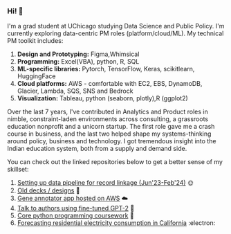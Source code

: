 ### Hi! 👋

I'm a grad student at UChicago studying Data Science and Public Policy. I'm currently exploring data-centric PM roles (platform/cloud/ML). My technical PM toolkit includes:
 
 1. **Design and Prototyping:** Figma,Whimsical
 2. **Programming:** Excel(VBA), python, R, SQL
 3. **ML-specific libraries:** Pytorch, TensorFlow, Keras, scikitlearn, HuggingFace
 4. **Cloud platforms:** AWS - comfortable with EC2, EBS, DynamoDB, Glacier, Lambda, SQS, SNS and Bedrock
 5. **Visualization:** Tableau, python (seaborn, plotly),R (ggplot2) 

Over the last 7 years, I've contributed in Analytics and Product roles in nimble, constraint-laden environments across consulting, a grassroots education nonprofit and a unicorn startup. The first role gave me a crash course in business, and the last two helped shape my systems-thinking around policy, business and technology. I got tremendous insight into the Indian education system, both from a supply and demand side.   

You can check out the linked repositories below to get a better sense of my skillset:

1. [Setting up data pipeline for record linkage (Jun'23-Feb'24)](https://github.com/eshanprashar/residential-solar) 🌞
2. [Old decks / designs](https://github.com/eshanprashar/decks-and-designs/tree/main) 🎨
3. [Gene annotator app hosted on AWS](https://github.com/eshanprashar/cloud-annotator) ☁️
4. [Talk to authors using fine-tuned GPT-2](https://github.com/eshanprashar/author-ai/tree/main) 🤖
5. [Core python programming coursework](https://github.com/eshanprashar/capp-coursework/tree/main) 🐍
6. [Forecasting residential electricity consumption in California](https://github.com/eshanprashar/watts-up-ca) :electron:   

